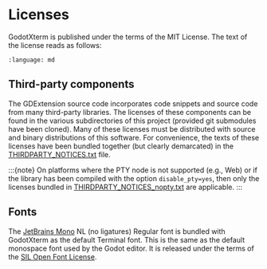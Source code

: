 # Licenses

GodotXterm is published under the terms of the MIT License.
The text of the license reads as follows:

```{literalinclude} ../../LICENSE.md
:language: md
```

## Third-party components

The GDExtension source code incorporates code snippets and source code from many third-party libraries. The licenses of these components can be found in the various subdirectories of this project (provided git submodules have been cloned). Many of these licenses must be distributed with source and binary distributions of this software. For convenience, the texts of these licenses have been bundled together (but clearly demarcated) in the [THIRDPARTY_NOTICES.txt](https://github.com/lihop/godot-xterm/blob/main/addons/godot_xterm/THIRDPARTY_NOTICES.txt) file.

:::{note}
On platforms where the PTY node is not supported (e.g., Web) or if the library has been compiled with the option `disable_pty=yes`, then only the licenses bundled in [THIRDPARTY_NOTICES_nopty.txt](https://github.com/lihop/godot-xterm/blob/main/addons/godot_xterm/THIRDPARTY_NOTICES_nopty.txt) are applicable.
:::

## Fonts

The [JetBrains Mono](https://www.jetbrains.com/lp/mono/) NL (no ligatures) Regular font is bundled with GodotXterm as the default Terminal font.
This is the same as the default monospace font used by the Godot editor.
It is released under the terms of the [SIL Open Font License](https://github.com/lihop/godot-xterm/blob/main/addons/godot_xterm/themes/fonts/jet_brains_mono/OFL.txt).
